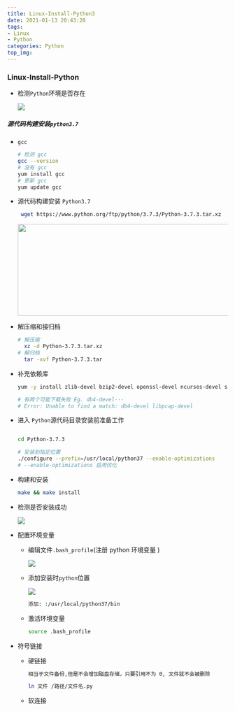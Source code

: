 ```yaml
---
title: Linux-Install-Python3
date: 2021-01-13 20:43:28
tags:
- Linux
- Python
categories: Python
top_img:
---
```


###    Linux-Install-Python

+ 检测`Python`环境是否存在

  <img src="https://gitee.com/wang_hong_bin/repo-bin/raw/master/noPython.png">

#####  源代码构建安装`python3.7`

+ `gcc`

  ```bash
  # 检测 gcc
  gcc --version
  # 没有 gcc
  yum install gcc
  # 更新 gcc
  yum update gcc
  ```

  

+ 源代码构建安装 `Python3.7`

  ```bash
   wget https://www.python.org/ftp/python/3.7.3/Python-3.7.3.tar.xz
  ```

  <img src="https://gitee.com/wang_hong_bin/repo-bin/raw/master/installPy.png" width="600" height="210">

+ 解压缩和接归档

  ```bash
  # 解压缩
  	xz -d Python-3.7.3.tar.xz 
  # 解归档
  	tar -xvf Python-3.7.3.tar 
  ```

+ 补充依赖库

  ```bash
  yum -y install zlib-devel bzip2-devel openssl-devel ncurses-devel sqlite-devel readline-devel tk-devel gdbm-devel db4-devel libpcap-devel xz-devel libffi-devel
  
  # 有两个可能下载失败 Eg. db4-devel···
  # Error: Unable to find a match: db4-devel libpcap-devel
  ```
  
+ 进入 `Python`源代码目录安装前准备工作

  ```bash
  
  cd Python-3.7.3
  
  # 安装到指定位置
  ./configure --prefix=/usr/local/python37 --enable-optimizations
  # --enable-optimizations 启用优化
  ```

+ 构建和安装

  ```bash
  make && make install
  ```

+ 检测是否安装成功

  <img src="https://gitee.com/wang_hong_bin/repo-bin/raw/master/python37.png">

+ 配置环境变量

  + 编辑文件`.bash_profile`(注册 python 环境变量 )

    <img src="https://gitee.com/wang_hong_bin/repo-bin/raw/master/bashfile.png">

  + 添加安装时`python`位置

    <img src="https://gitee.com/wang_hong_bin/repo-bin/raw/master/pythonPath.png">

    ```bash
    添加: :/usr/local/python37/bin
    ```

  + 激活环境变量

    ```bash
    source .bash_profile
    ```

+ 符号链接

  + 硬链接

    ```bash
    相当于文件备份,但是不会增加磁盘存储，只要引用不为 0, 文件就不会被删除
    
    ln 文件 /路径/文件名.py
    
    ```

  + 软连接

  